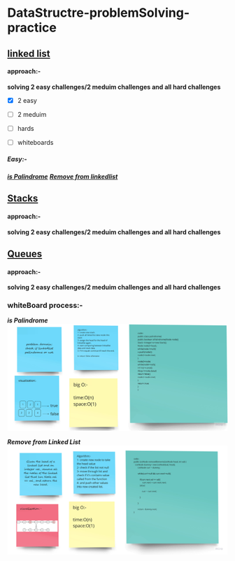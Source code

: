 # DataStructre-problemSolving-practice
## [linked list](https://leetcode.com/tag/linked-list/)
#### approach:-
**solving 2 easy challenges/2 meduim challenges and all hard challenges**
- [X] 2 easy
- [ ] 2 meduim
- [ ] hards

-[ ] whiteboards
##### Easy:-
***[is Palindrome](https://leetcode.com/problems/palindrome-linked-list/)***
***[Remove from linkedlist](https://leetcode.com/problems/remove-linked-list-elements/)***


## [Stacks](https://leetcode.com/tag/stack/)
#### approach:-
**solving 2 easy challenges/2 meduim challenges and all hard challenges**

## [Queues](https://leetcode.com/tag/queue/)
#### approach:-
**solving 2 easy challenges/2 meduim challenges and all hard challenges**

### whiteBoard process:-
***is Palindrome***
![](linkedlist1.jpg)

***Remove from Linked List***
![](linkedlist2.jpg)